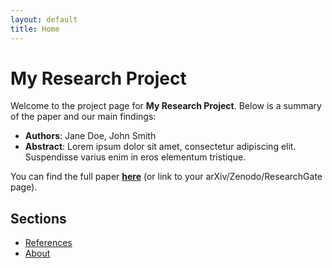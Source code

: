 ```yaml
---
layout: default
title: Home
---
```


# My Research Project

Welcome to the project page for **My Research Project**. Below is a summary of the paper and our main findings:

- **Authors**: Jane Doe, John Smith  
- **Abstract**: Lorem ipsum dolor sit amet, consectetur adipiscing elit. Suspendisse varius enim in eros elementum tristique.  

You can find the full paper **[here](assets/paper.pdf)** (or link to your arXiv/Zenodo/ResearchGate page).

## Sections
- [References](./references.md)
- [About](./about.md)

